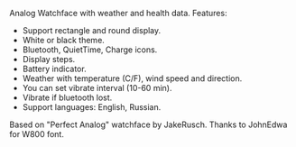 Analog Watchface with weather and health data.
Features:
- Support rectangle and round display.
- White or black theme.
- Bluetooth, QuietTime, Charge icons.
- Display steps.
- Battery indicator.
- Weather with temperature (C/F), wind speed and direction.
- You can set vibrate interval (10-60 min).
- Vibrate if bluetooth lost.
- Support languages: English, Russian.

Based on "Perfect Analog" watchface by JakeRusch.
Thanks to JohnEdwa for W800 font.
